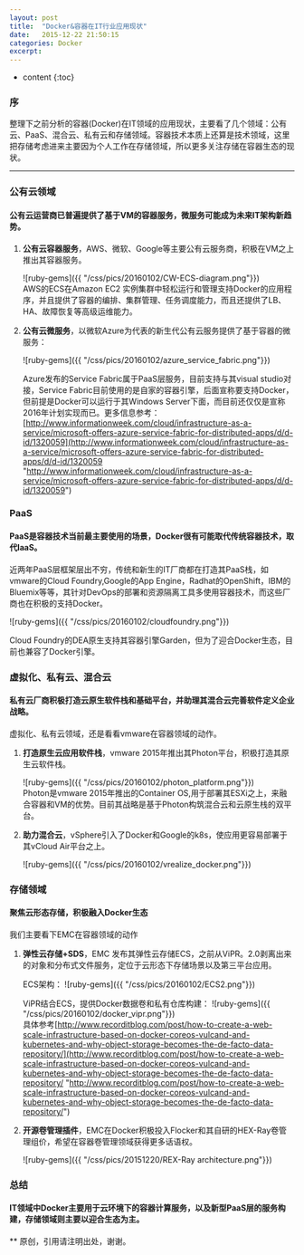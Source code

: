 ```yaml
---
layout: post
title:  "Docker&容器在IT行业应用现状"
date:   2015-12-22 21:50:15
categories: Docker
excerpt: 
---
```


* content
{:toc}


### 序

整理下之前分析的容器(Docker)在IT领域的应用现状，主要看了几个领域：公有云、PaaS、混合云、私有云和存储领域。容器技术本质上还算是技术领域，这里把存储考虑进来主要因为个人工作在存储领域，所以更多关注存储在容器生态的现状。

---

### 公有云领域

#### 公有云运营商已普遍提供了基于VM的容器服务，微服务可能成为未来IT架构新趋势。


1. **公有云容器服务**，AWS、微软、Google等主要公有云服务商，积极在VM之上推出其容器服务。

    ![ruby-gems]({{ "/css/pics/20160102/CW-ECS-diagram.png"}})  
	AWS的ECS在Amazon EC2 实例集群中轻松运行和管理支持Docker的应用程序，并且提供了容器的编排、集群管理、任务调度能力，而且还提供了LB、HA、故障恢复等高级运维能力。

2. **公有云微服务**，以微软Azure为代表的新生代公有云服务提供了基于容器的微服务：

    ![ruby-gems]({{ "/css/pics/20160102/azure_service_fabric.png"}})

    Azure发布的Service Fabric属于PaaS层服务，目前支持与其visual studio对接，Service Fabric目前使用的是自家的容器引擎，后面宣称要支持Docker，但前提是Docker可以运行于其Windows Server下面，而目前还仅仅是宣称2016年计划实现而已。更多信息参考：
    [http://www.informationweek.com/cloud/infrastructure-as-a-service/microsoft-offers-azure-service-fabric-for-distributed-apps/d/d-id/1320059](http://www.informationweek.com/cloud/infrastructure-as-a-service/microsoft-offers-azure-service-fabric-for-distributed-apps/d/d-id/1320059 "http://www.informationweek.com/cloud/infrastructure-as-a-service/microsoft-offers-azure-service-fabric-for-distributed-apps/d/d-id/1320059")

### PaaS

#### PaaS是容器技术当前最主要使用的场景，Docker很有可能取代传统容器技术，取代IaaS。

近两年PaaS层框架层出不穷，传统和新生的IT厂商都在打造其PaaS栈，如vmware的Cloud Foundry,Google的App Engine，Radhat的OpenShift，IBM的Bluemix等等，其针对DevOps的部署和资源隔离工具多使用容器技术，而这些厂商也在积极的支持Docker。

   ![ruby-gems]({{ "/css/pics/20160102/cloudfoundry.png"}})

Cloud Foundry的DEA原生支持其容器引擎Garden，但为了迎合Docker生态，目前也兼容了Docker引擎。


### 虚拟化、私有云、混合云

#### 私有云厂商积极打造云原生软件栈和基础平台，并助理其混合云完善软件定义企业战略。

虚拟化、私有云领域，还是看看vmware在容器领域的动作。

1. **打造原生云应用软件栈**，vmware 2015年推出其Photon平台，积极打造其原生云软件栈。

    ![ruby-gems]({{ "/css/pics/20160102/photon_platform.png"}})  
	Photon是vmware 2015年推出的Container OS,用于部署其ESXi之上，来融合容器和VM的优势。目前其战略是基于Photon构筑混合云和云原生栈的双平台。

2. **助力混合云**，vSphere引入了Docker和Google的k8s，使应用更容易部署于其vCloud Air平台之上。

    ![ruby-gems]({{ "/css/pics/20160102/vrealize_docker.png"}})  
	
### 存储领域

#### 聚焦云形态存储，积极融入Docker生态
我们主要看下EMC在容器领域的动作

1. **弹性云存储+SDS**，EMC 发布其弹性云存储ECS，之前从ViPR。2.0剥离出来的对象和分布式文件服务，定位于云形态下存储场景以及第三平台应用。
	
	ECS架构：
    ![ruby-gems]({{ "/css/pics/20160102/ECS2.png"}})  
	
	ViPR结合ECS，提供Docker数据卷和私有仓库构建：
    ![ruby-gems]({{ "/css/pics/20160102/docker_vipr.png"}})  
	具体参考[http://www.recorditblog.com/post/how-to-create-a-web-scale-infrastructure-based-on-docker-coreos-vulcand-and-kubernetes-and-why-object-storage-becomes-the-de-facto-data-repository/](http://www.recorditblog.com/post/how-to-create-a-web-scale-infrastructure-based-on-docker-coreos-vulcand-and-kubernetes-and-why-object-storage-becomes-the-de-facto-data-repository/ "http://www.recorditblog.com/post/how-to-create-a-web-scale-infrastructure-based-on-docker-coreos-vulcand-and-kubernetes-and-why-object-storage-becomes-the-de-facto-data-repository/")

2. **开源卷管理插件**，EMC在Docker积极投入Flocker和其自研的HEX-Ray卷管理组价，希望在容器卷管理领域获得更多话语权。

    ![ruby-gems]({{ "/css/pics/20151220/REX-Ray architecture.png"}}) 

### 总结

#### IT领域中Docker主要用于云环境下的容器计算服务，以及新型PaaS层的服务构建，存储领域则主要以迎合生态为主。

** 原创，引用请注明出处，谢谢。